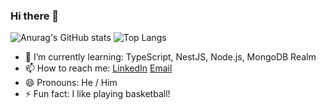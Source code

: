 ### Hi there 👋

![Anurag's GitHub stats](https://github-readme-stats.vercel.app/api?username=swlee052&show_icons=true&theme=tokyonight)
![Top Langs](https://github-readme-stats.vercel.app/api/top-langs/?username=swlee052&layout=compact&theme=tokyonight)

- 🌱 I’m currently learning: TypeScript, NestJS, Node.js, MongoDB Realm
- 📫 How to reach me: [LinkedIn](https://www.linkedin.com/in/swlee052/) [Email](mailto:swlee052@gmail.com) 
- 😄 Pronouns: He / Him
- ⚡ Fun fact: I like playing basketball!

<!--
**swlee052/swlee052** is a ✨ _special_ ✨ repository because its `README.md` (this file) appears on your GitHub profile.
Here are some ideas to get you started:
- 🔭 I’m currently working on: Backend Server of an Actuarial Software
- 👯 I’m looking to collaborate on ...
- 🤔 I’m looking for help with ...
- 💬 Ask me about ... 
-->
